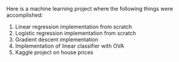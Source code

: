 Here is a machine learning project where the following things were accomplished:
  1) Linear regression implementation from scratch
  2) Logistic regression implementation from scratch
  3) Gradient descent implementation
  4) Implementation of linear classifier with OVA
  5) Kaggle project on house prices
